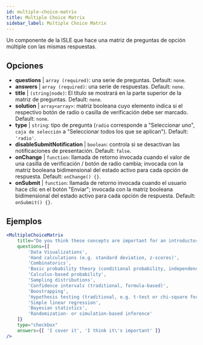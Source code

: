 ```yaml
---
id: multiple-choice-matrix 
title: Multiple Choice Matrix
sidebar_label: Multiple Choice Matrix
---
```


Un componente de la ISLE que hace una matriz de preguntas de opción múltiple con las mismas respuestas.

## Opciones

* __questions__ | `array (required)`: una serie de preguntas. Default: `none`.
* __answers__ | `array (required)`: una serie de respuestas. Default: `none`.
* __title__ | `(string|node)`: El título se mostrará en la parte superior de la matriz de preguntas. Default: `none`.
* __solution__ | `array<array>`: matriz booleana cuyo elemento indica si el respectivo botón de radio o casilla de verificación debe ser marcado. Default: `none`.
* __type__ | `string`: tipo de pregunta (`radio` corresponde a "Seleccionar uno", `caja de selección` a "Seleccionar todos los que se aplican"). Default: `'radio'`.
* __disableSubmitNotification__ | `boolean`: controla si se desactivan las notificaciones de presentación. Default: `false`.
* __onChange__ | `function`: llamada de retorno invocada cuando el valor de una casilla de verificación / botón de radio cambia; invocada con la matriz booleana bidimensional del estado activo para cada opción de respuesta. Default: `onChange() {}`.
* __onSubmit__ | `function`: llamada de retorno invocada cuando el usuario hace clic en el botón "Enviar"; invocada con la matriz booleana bidimensional del estado activo para cada opción de respuesta. Default: `onSubmit() {}`.


## Ejemplos

```jsx live
<MultipleChoiceMatrix 
    title="Do you think these concepts are important for an introductory statistics course, and do you (or your department) cover them in your introductory courses?" id="topics" 
    questions={[
        'Data Visualizations',
        'Hand calculations (e.g. standard deviation, z-scores)',
        'Combinatorics',
        'Basic probability theory (conditional probability, independence...)',
        'Calculus-based probability',
        'Sampling distributions',
        'Confidence intervals (traditional, formula-based)',
        'Boostrapping',
        'Hypothesis testing (traditional, e.g. t-test or chi-square formulas and tables)',
        'Simple linear regression',
        'Bayesian statistics',
        'Randomization- or simulation-based inference'
    ]}
    type="checkbox" 
    answers={[ 'I cover it', 'I think it\'s important' ]} 
/>
```
